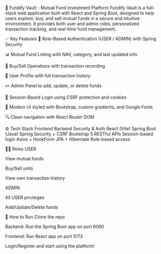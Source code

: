 🏦 Fundify Vault - Mutual Fund Investment Platform
Fundify Vault is a full-stack web application built with React and Spring Boot, designed to help users explore, buy, and sell mutual funds in a secure and intuitive environment. It provides both user and admin roles, personalized transaction tracking, and real-time fund management.

✅ Key Features
🔐 Role-Based Authentication (USER / ADMIN) with Spring Security

📊 Mutual Fund Listing with NAV, category, and last updated info

🛒 Buy/Sell Operations with transaction recording

👤 User Profile with full transaction history

✏️ Admin Panel to add, update, or delete funds

🔄 Session-Based Login using CSRF protection and cookies

💅 Modern UI styled with Bootstrap, custom gradients, and Google Fonts

🔍 Clean navigation with React Router DOM

⚙️ Tech Stack
Frontend	Backend	Security & Auth
React (Vite)	Spring Boot (Java)	Spring Security + CSRF
Bootstrap 5	RESTful APIs	Session-based login
Axios + HookForm	JPA + Hibernate	Role-based access

🧑‍💻 Roles
USER

View mutual funds

Buy/Sell units

View own transaction history

ADMIN

All USER privileges

Add/Update/Delete funds

🚀 How to Run
Clone the repo

Backend: Run the Spring Boot app on port 6060

Frontend: Run React app on port 5173

Login/Register and start using the platform!
